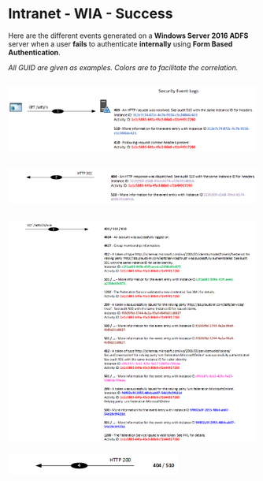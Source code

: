 ﻿# Intranet - WIA - Success

Here are the different events generated on a **Windows Server 2016 ADFS** server when a user **fails** to authenticate **internally** using **Form Based Authentication**.

*All GUID are given as examples. Colors are to facilitate the correlation.*

![1](/Images/Intranet-WIA-Success-1.png)
---
![2](/Images/Intranet-WIA-Success-2.png)
---
![3](/Images/Intranet-WIA-Success-3.png)
---
![4](/Images/Intranet-WIA-Success-4.png)
